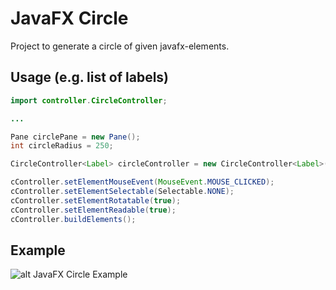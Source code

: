 # JavaFX Circle
Project to generate a circle of given javafx-elements.

## Usage (e.g. list of labels)
```java
import controller.CircleController;

...

Pane circlePane = new Pane();
int circleRadius = 250;

CircleController<Label> circleController = new CircleController<Label>(labelList, circlePane, circleRadius);

cController.setElementMouseEvent(MouseEvent.MOUSE_CLICKED);
cController.setElementSelectable(Selectable.NONE);
cController.setElementRotatable(true);
cController.setElementReadable(true);
cController.buildElements();
```

## Example

![alt JavaFX Circle Example][exa]

[exa]: http://wp12362127.server-he.de/github_space/example.png "JavaFX Circle Example"